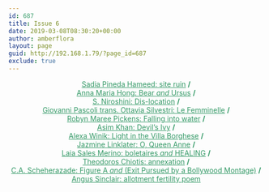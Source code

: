 ```yaml
---
id: 687
title: Issue 6
date: 2019-03-08T08:30:20+00:00
author: amberflora
layout: page
guid: http://192.168.1.79/?page_id=687
exclude: true
---
```

<p style="text-align: center;">
  <span style="color: #339966;"><a style="color: #339966;" href="/issues/issue-6/sadia-pineda-hameed-site-ruin/">Sadia Pineda Hameed: site ruin</a> <strong>/</strong></span><br /> <span style="color: #339966;"><a style="color: #339966;" href="/issues/issue-6/anna-maria-hong-two-poems/">Anna Maria Hong: Bear <em>and</em> Ursus</a> <strong>/</strong></span><br /> <span style="color: #339966;"><a style="color: #339966;" href="/issues/issue-6/s-niroshini-dis-location/">S. Niroshini: Dis-location</a> <strong>/</strong></span><br /> <span style="color: #339966;"><a style="color: #339966;" href="/issues/issue-6/giovanni-pascoli-ottavia-silvestri-le-femminelle/">Giovanni Pascoli trans. Ottavia Silvestri: Le Femminelle</a> <strong>/</strong></span><br /> <span style="color: #339966;"><a style="color: #339966;" href="/issues/issue-6/robyn-maree-pickens-falling-into-water/">Robyn Maree Pickens: Falling into water</a> <strong>/</strong></span><br /> <span style="color: #339966;"><a style="color: #339966;" href="/issues/issue-6/asim-khan-devils-ivy/">Asim Khan: Devil&#8217;s Ivy</a> <strong>/</strong></span><br /> <span style="color: #339966;"><a style="color: #339966;" href="/issues/issue-6/alexa-winik-light-villa-borghese/">Alexa Winik: Light in the Villa Borghese</a> <strong>/</strong></span><br /> <span style="color: #339966;"><a style="color: #339966;" href="/issues/issue-6/jazmine-linklater-o-queen-anne/">Jazmine Linklater: O, Queen Anne</a> <strong>/</strong></span><br /> <span style="color: #339966;"><a style="color: #339966;" href="/issues/issue-6/laia-sales-merino-two-poems/">Laia Sales Merino: boletaires <em>and</em> HEALING</a> <strong>/</strong></span><br /> <span style="color: #339966;"><a style="color: #339966;" href="/issues/issue-6/theodoros-chiotis-annexation/">Theodoros Chiotis: annexation</a> <strong>/</strong></span><br /> <span style="color: #339966;"><a style="color: #339966;" href="/issues/issue-6/c-a-scheherazade-two-poems/">C.A. Scheherazade: Figure A <em>and</em> (Exit Pursued by a Bollywood Montage)</a> <strong>/</strong></span><br /> <span style="color: #339966;"><a style="color: #339966;" href="/issues/issue-6/angus-sinclair-allotment-fertility-poem/">Angus Sinclair: allotment fertility poem</a></span>
</p>
